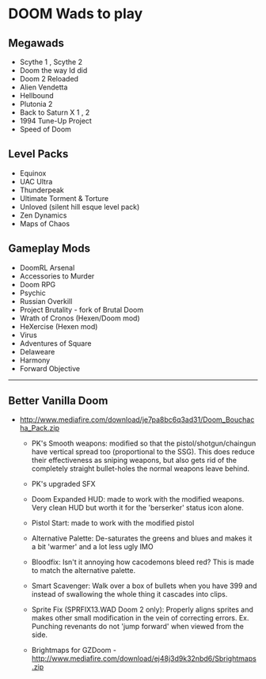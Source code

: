 # DOOM Wads to play

## Megawads

- Scythe 1 , Scythe 2
- Doom the way Id did
- Doom 2 Reloaded
- Alien Vendetta
- Hellbound
- Plutonia 2
- Back to Saturn X 1 , 2
- 1994 Tune-Up Project
- Speed of Doom

## Level Packs

- Equinox
- UAC Ultra
- Thunderpeak
- Ultimate Torment & Torture
- Unloved (silent hill esque level pack)
- Zen Dynamics
- Maps of Chaos


## Gameplay Mods

- DoomRL Arsenal
- Accessories to Murder
- Doom RPG
- Psychic
- Russian Overkill
- Project Brutality - fork of Brutal Doom
- Wrath of Cronos (Hexen/Doom mod)
- HeXercise (Hexen mod)
- Virus
- Adventures of Square
- Delaweare
- Harmony
- Forward Objective


----

## Better Vanilla Doom

- http://www.mediafire.com/download/je7pa8bc6q3ad31/Doom_Bouchacha_Pack.zip
	- PK's Smooth weapons: modified so that the pistol/shotgun/chaingun have vertical spread too (proportional to the SSG). This does reduce their effectiveness as sniping weapons, but also gets rid of the completely straight bullet-holes the normal weapons leave behind.
	- PK's upgraded SFX
	- Doom Expanded HUD: made to work with the modified weapons. Very clean HUD but worth it for the 'berserker' status icon alone.
	- Pistol Start: made to work with the modified pistol
	- Alternative Palette: De-saturates the greens and blues and makes it a bit 'warmer' and a lot less ugly IMO
	- Bloodfix: Isn't it annoying how cacodemons bleed red? This is made to match the alternative palette.
	- Smart Scavenger: Walk over a box of bullets when you have 399 and instead of swallowing the whole thing it cascades into clips.
	- Sprite Fix (SPRFIX13.WAD Doom 2 only): Properly aligns sprites and makes other small modification in the vein of correcting errors. Ex. Punching revenants do not 'jump forward' when viewed from the side.

	- Brightmaps for GZDoom - http://www.mediafire.com/download/ej48j3d9k32nbd6/Sbrightmaps.zip

